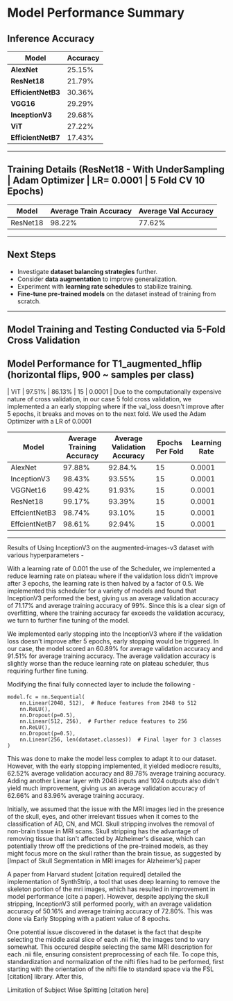 # Model Performance Summary

## **Inference Accuracy**
| Model          | Accuracy |
|---------------|----------|
| **AlexNet**   | 25.15%   |
| **ResNet18**  | 21.79%   |
| **EfficientNetB3** | 30.36% |
| **VGG16**     | 29.29%   |
| **InceptionV3**  |  29.68% |
| **ViT**  |  27.22% |
| **EfficientNetB7** | 17.43% |

---

## **Training Details (ResNet18 - With UnderSampling | Adam Optimizer | LR= 0.0001 | 5 Fold CV 10 Epochs)**
| Model        | Average Train Accuracy | Average Val Accuracy |
|--------------|------------------------|----------------------|
| ResNet18     | 98.22%                 | 77.62%               |

---

## **Next Steps**
- Investigate **dataset balancing strategies** further.
- Consider **data augmentation** to improve generalization.
- Experiment with **learning rate schedules** to stabilize training.
- **Fine-tune pre-trained models** on the dataset instead of training from scratch.

---

## Model Training and Testing Conducted via 5-Fold Cross Validation

## Model Performance for T1_augmented_hflip (horizontal flips, 900 ~ samples per class)
| ViT           | 97.51%                    | 86.13%                            | 15                       | 0.0001            |
Due to the computationally expensive nature of cross validation, in our case 5 fold cross validation, we implemented a an early stopping where if the val_loss doesn't improve after 5 epochs, it breaks and moves on to the next fold. We used the Adam Optimizer with a LR of 0.0001

| Model         | Average Training Accuracy | Average Validation Accuracy       | Epochs Per Fold          | **Learning Rate** |
|---------------|---------------------------|-----------------------------------|--------------------------|-------------------|
| AlexNet       | 97.88%                    | 92.84.%                           | 15                       | 0.0001            |
| InceptionV3   | 98.43%                    | 93.55%                            | 15                       | 0.0001            |
| VGGNet16      | 99.42%                    | 91.93%                            | 15                       | 0.0001            |
| ResNet18      | 99.17%                    | 93.39%                            | 15                       | 0.0001            |
| EffcientNetB3 | 98.74%                    | 93.10%                            | 15                       | 0.0001            |
| EffcientNetB7 | 98.61%                    | 92.94%                            | 15                       | 0.0001            |

----------------------

Results of Using InceptionV3 on the augmented-images-v3 dataset with various hyperparameters - 

With a learning rate of 0.001 the use of the Scheduler, we implemented a reduce learning rate on plateau where if the validation loss didn't improve after 3 epochs, the learning rate is then halved by a factor of 0.5. We implemented this scheduler for a variety of models and found that InceptionV3 performed the best, giving us an average validation accuracy of 71.17% and average training accuracy of 99%. Since this is a clear sign of overfitting, where the training accuracy far exceeds the validation accuracy, we turn to further fine tuning of the model.

We implemented early stopping into the InceptionV3 where if the validation loss doesn't improve after 5 epochs, early stopping would be triggered. In our case, the model scored an 60.89% for average validation accuracy and 91.51% for average training accuracy. The average validation accuracy is slightly worse than the reduce learning rate on plateau scheduler, thus requiring further fine tuning.

Modifying the final fully connected layer to include the following - 

    model.fc = nn.Sequential(
        nn.Linear(2048, 512),  # Reduce features from 2048 to 512
        nn.ReLU(),
        nn.Dropout(p=0.5),
        nn.Linear(512, 256),  # Further reduce features to 256
        nn.ReLU(),
        nn.Dropout(p=0.5),
        nn.Linear(256, len(dataset.classes))  # Final layer for 3 classes
    )

This was done to make the model less complex to adapt it to our dataset. However, with the early stopping implemented,
it yielded mediocre results, 62.52% average validation accuracy and 89.78% average training accuracy. Adding another Linear layer with 2048 inputs and 1024 outputs also didn't yield much improvement, giving us an average validation accuracy of 62.66% and 83.96% average training accuracy.

Initially, we assumed that the issue with the MRI images lied in the presence of the skull, eyes, and other irrelevant tissues when it comes to the classification of AD, CN, and MCI. Skull stripping involves the removal of non-brain tissue in MRI scans. Skull stripping has the advantage of removing tissue that isn't affected by Alzheimer's disease, which can potentially throw off the predictions of the pre-trained models, as they might focus more on the skull rather than the brain tissue, as suggested by [Impact of Skull Segmentation in MRI images for Alzheimer’s] paper 

A paper from Harvard student [citation required] detailed the implementation of SynthStrip, a tool that uses deep learning to remove the skeleton portion of the mri images, which has resulted in improvement in model performance (cite a paper). However, despite applying the skull stripping, InceptionV3 still performed poorly, with an average validation accuracy of 50.16% and average training accuracy of 72.80%. This was done via Early Stopping with a patient value of 8 epochs.

One potential issue discovered in the dataset is the fact that despite selecting the middle axial slice of each .nii file, the images tend to vary somewhat. This occured despite selecting the same MRI description for each .nii file, ensuring consistent preprocessing of each file. To cope this, standardization and normalization of the nifti files had to be performed, first starting with the orientation of the
nifti file to standard space via the FSL [citation] library. After this,  


Limitation of Subject Wise Splitting [citation here] 
